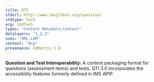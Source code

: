 ```yaml
---
title: QTI
stdurl: http://www.imsglobal.org/question/
stdtype: Tech
org: 1EdTech
types: "Content Metadata,Content"
datalayers: "1,2,3"
uses: "XML,LOM"
context: "Any"
provenance: EdMatrix 1.0
---
```

**Question and Test Interoperability:** A content packaging format for questions (assessment items) and tests. QTI 3.0 incorporates the accessibility features formerly defined in IMS APIP.
